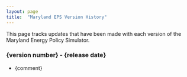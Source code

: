 ```yaml
---
layout: page
title:	"Maryland EPS Version History"
---
```

This page tracks updates that have been made with each version of the Maryland Energy Policy Simulator.

### **{version number} - {release date}**

* {comment}

